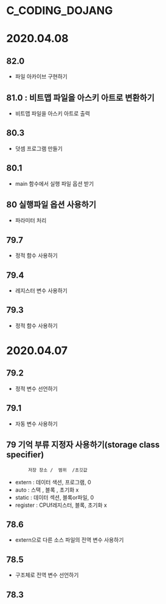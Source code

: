 # C_CODING_DOJANG

# 2020.04.08

## 82.0 
- 파일 아카이브 구현하기

## 81.0 : 비트맵 파일을 아스키 아트로 변환하기
- 비트맵 파일을 아스키 아트로 출력

## 80.3
- 덧셈 프로그램 만들기

## 80.1
- main 함수에서 실행 파일 옵션 받기

## 80 실행파일 옵션 사용하기
- 파라미터 처리

## 79.7
- 정적 함수 사용하기

## 79.4
- 레지스터 변수 사용하기

## 79.3
- 정적 함수 사용하기

# 2020.04.07

## 79.2
- 정적 변수 선언하기

## 79.1
- 자동 변수 사용하기

## 79 기억 부류 지정자 사용하기(storage class specifier)
            저장 장소 /  범위  /초깃값 
- extern : 데이터 색션, 프로그램, 0
- auto   :  스택    , 블록   , 초기화 x
- static : 데이터 섹션, 블록or파일, 0
- register : CPUf레지스터, 블록, 초기화 x

## 78.6
- extern으로 다른 소스 파일의 전역 변수 사용하기

## 78.5
- 구조체로 전역 변수 선언하기

## 78.3

